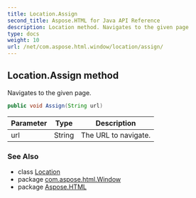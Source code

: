 ```yaml
---
title: Location.Assign
second_title: Aspose.HTML for Java API Reference
description: Location method. Navigates to the given page
type: docs
weight: 10
url: /net/com.aspose.html.window/location/assign/
---
```

## Location.Assign method

Navigates to the given page.

```java
public void Assign(String url)
```

| Parameter | Type | Description |
| --- | --- | --- |
| url | String | The URL to navigate. |

### See Also

* class [Location](../)
* package [com.aspose.html.Window](../../location/)
* package [Aspose.HTML](../../../)
